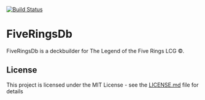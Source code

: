 [![Build Status](https://travis-ci.org/fatihi/fiveringsdb.svg?branch=master)](https://travis-ci.org/fatihi/fiveringsdb)

# FiveRingsDb

FiveRingsDb is a deckbuilder for The Legend of the Five Rings LCG &copy;.

## License

This project is licensed under the MIT License - see the [LICENSE.md](LICENSE.md) file for details
